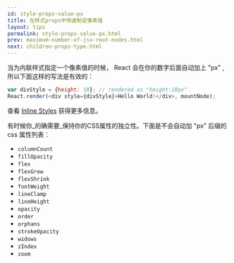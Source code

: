 ```yaml
---
id: style-props-value-px
title: 在样式props中快速制定像素值
layout: tips
permalink: style-props-value-px.html
prev: maximum-number-of-jsx-root-nodes.html
next: children-props-type.html
---
```


当为内联样式指定一个像素值的时候， React 会在你的数字后面自动加上 "px" , 所以下面这样的写法是有效的：

```js
var divStyle = {height: 10}; // rendered as "height:10px"
React.render(<div style={divStyle}>Hello World!</div>, mountNode);
```
查看 [Inline Styles](/react/tips/inline-styles.html) 获得更多信息。

有时候你_的确需要_保持你的CSS属性的独立性。下面是不会自动加 "px" 后缀的 css 属性列表： 

- `columnCount`
- `fillOpacity`
- `flex`
- `flexGrow`
- `flexShrink`
- `fontWeight`
- `lineClamp`
- `lineHeight`
- `opacity`
- `order`
- `orphans`
- `strokeOpacity`
- `widows`
- `zIndex`
- `zoom`
